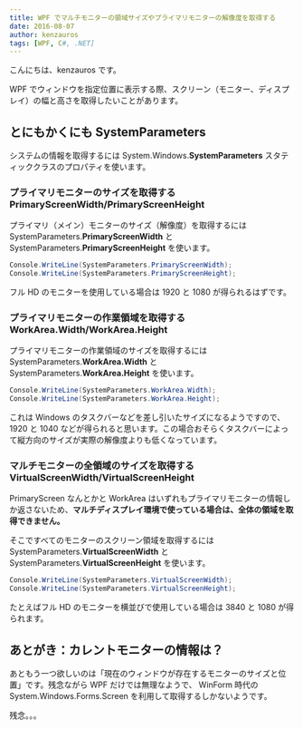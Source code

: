 ```yaml
---
title: WPF でマルチモニターの領域サイズやプライマリモニターの解像度を取得する
date: 2016-08-07
author: kenzauros
tags: [WPF, C#, .NET]
---
```


こんにちは、kenzauros です。

WPF でウィンドウを指定位置に表示する際、スクリーン（モニター、ディスプレイ）の幅と高さを取得したいことがあります。

## とにもかくにも SystemParameters

システムの情報を取得するには System.Windows.**SystemParameters** スタティッククラスのプロパティを使います。

### プライマリモニターのサイズを取得する PrimaryScreenWidth/PrimaryScreenHeight

プライマリ（メイン）モニターのサイズ（解像度）を取得するには SystemParameters.**PrimaryScreenWidth** と SystemParameters.**PrimaryScreenHeight** を使います。

```csharp
Console.WriteLine(SystemParameters.PrimaryScreenWidth);
Console.WriteLine(SystemParameters.PrimaryScreenHeight);
```

フル HD のモニターを使用している場合は 1920 と 1080 が得られるはずです。

### プライマリモニターの作業領域を取得する WorkArea.Width/WorkArea.Height

プライマリモニターの作業領域のサイズを取得するには SystemParameters.**WorkArea.Width** と SystemParameters.**WorkArea.Height** を使います。

```csharp
Console.WriteLine(SystemParameters.WorkArea.Width);
Console.WriteLine(SystemParameters.WorkArea.Height);
```

これは Windows のタスクバーなどを差し引いたサイズになるようですので、 1920 と 1040 などが得られると思います。この場合おそらくタスクバーによって縦方向のサイズが実際の解像度よりも低くなっています。

### マルチモニターの全領域のサイズを取得する VirtualScreenWidth/VirtualScreenHeight

PrimaryScreen なんとかと WorkArea はいずれもプライマリモニターの情報しか返さないため、**マルチディスプレイ環境で使っている場合は、全体の領域を取得できません。**

そこですべてのモニターのスクリーン領域を取得するには SystemParameters.**VirtualScreenWidth** と　SystemParameters.**VirtualScreenHeight** を使います。

```csharp
Console.WriteLine(SystemParameters.VirtualScreenWidth);
Console.WriteLine(SystemParameters.VirtualScreenHeight);
```

たとえばフル HD のモニターを横並びで使用している場合は 3840 と 1080 が得られます。

## あとがき：カレントモニターの情報は？

あともう一つ欲しいのは「現在のウィンドウが存在するモニターのサイズと位置」です。残念ながら WPF だけでは無理なようで、 WinForm 時代の System.Windows.Forms.Screen を利用して取得するしかないようです。

残念。。。
